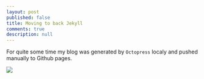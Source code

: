 ```yaml
---
layout: post
published: false
title: Moving to back Jekyll
comments: true
description: null
---
```


For quite some time my blog was generated by `Octopress` localy and pushed manually to Github pages.

![](/images/maidan.jpg)